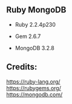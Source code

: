 Ruby MongoDB
------------

- Ruby 2.2.4p230

- Gem 2.6.7

- MongoDB 3.2.8

Credits:
--------
https://ruby-lang.org/  
https://rubygems.org/  
https://mongodb.com/